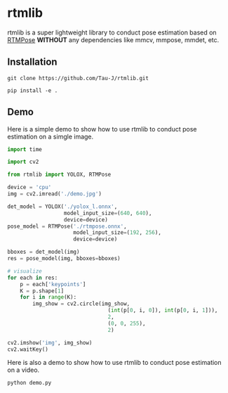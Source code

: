 # rtmlib

rtmlib is a super lightweight library to conduct pose estimation based on [RTMPose](https://github.com/open-mmlab/mmpose/tree/dev-1.x/projects/rtmpose) **WITHOUT** any dependencies like mmcv, mmpose, mmdet, etc. 

## Installation

```shell
git clone https://github.com/Tau-J/rtmlib.git

pip install -e .
```

## Demo

Here is a simple demo to show how to use rtmlib to conduct pose estimation on a simgle image.

```python
import time

import cv2

from rtmlib import YOLOX, RTMPose

device = 'cpu'
img = cv2.imread('./demo.jpg')

det_model = YOLOX('./yolox_l.onnx',
                  model_input_size=(640, 640),
                  device=device)
pose_model = RTMPose('./rtmpose.onnx',
                     model_input_size=(192, 256),
                     device=device)

bboxes = det_model(img)
res = pose_model(img, bboxes=bboxes)

# visualize
for each in res:
    p = each['keypoints']
    K = p.shape[1]
    for i in range(K):
        img_show = cv2.circle(img_show,
                                (int(p[0, i, 0]), int(p[0, i, 1])),
                                2,
                                (0, 0, 255),
                                2)

cv2.imshow('img', img_show)
cv2.waitKey()
```

Here is also a demo to show how to use rtmlib to conduct pose estimation on a video.

```shell
python demo.py
```